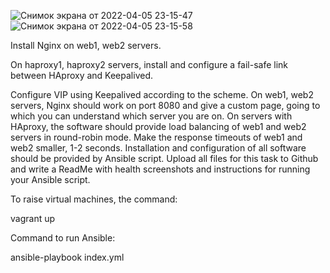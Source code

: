 ![Снимок экрана от 2022-04-05 23-15-47](https://user-images.githubusercontent.com/89969193/161935161-ddf1eaf3-4a37-44ea-8dcd-8f1e3427a8ab.png)
![Снимок экрана от 2022-04-05 23-15-58](https://user-images.githubusercontent.com/89969193/161935167-50357a5d-77d5-4b73-82f0-2c00f84b64ff.png)

Install Nginx on web1, web2 servers. 

On haproxy1, haproxy2 servers, install and configure a fail-safe link between HAproxy and Keepalived. 

Configure VIP using Keepalived according to the scheme. On web1, web2 servers, Nginx should work on port 8080 and give a custom page, going to which you can understand which server you are on. On servers with HAproxy, the software should provide load balancing of web1 and web2 servers in round-robin mode. Make the response timeouts of web1 and web2 smaller, 1-2 seconds. Installation and configuration of all software should be provided by Ansible script. Upload all files for this task to Github and write a ReadMe with health screenshots and instructions for running your Ansible script.

To raise virtual machines, the command:

vagrant up

Command to run Ansible:

ansible-playbook index.yml

